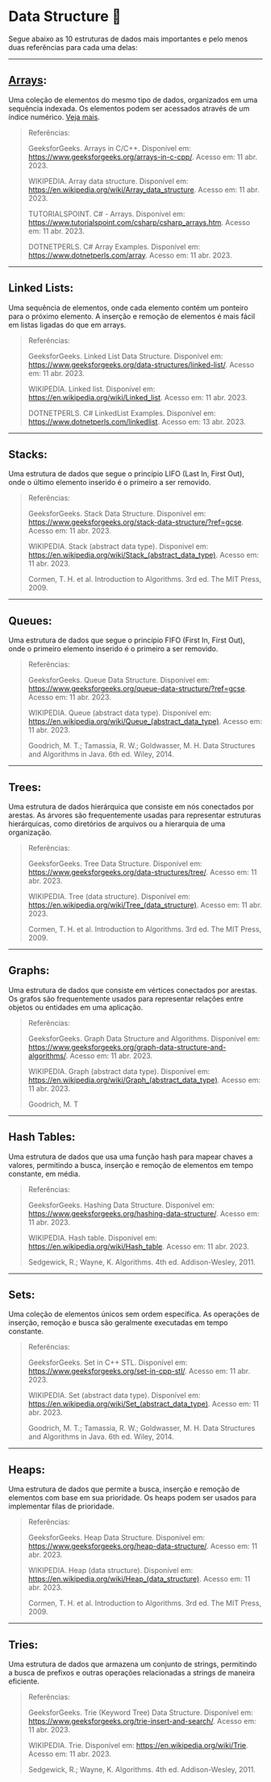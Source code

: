 # Data Structure 🎲

Segue abaixo as 10 estruturas de dados mais importantes e pelo menos duas referências para cada uma delas:

---

## [Arrays](https://github.com/romulodeoliveira/Data-Structure/tree/main/code/01-Arrays):

Uma coleção de elementos do mesmo tipo de dados, organizados em uma sequência indexada. Os elementos podem ser acessados através de um índice numérico. [Veja mais](https://github.com/romulodeoliveira/Data-Structure/tree/main/code/01-Arrays).

> Referências:
>
> GeeksforGeeks. Arrays in C/C++. Disponível em: https://www.geeksforgeeks.org/arrays-in-c-cpp/. Acesso em: 11 abr. 2023.
>
> WIKIPEDIA. Array data structure. Disponível em: https://en.wikipedia.org/wiki/Array_data_structure. Acesso em: 11 abr. 2023.
>
> TUTORIALSPOINT. C# - Arrays. Disponível em: https://www.tutorialspoint.com/csharp/csharp_arrays.htm. Acesso em: 11 abr. 2023.
>
> DOTNETPERLS. C# Array Examples. Disponível em: https://www.dotnetperls.com/array. Acesso em: 11 abr. 2023.

---

## Linked Lists:

Uma sequência de elementos, onde cada elemento contém um ponteiro para o próximo elemento. A inserção e remoção de elementos é mais fácil em listas ligadas do que em arrays.

> Referências:
>
> GeeksforGeeks. Linked List Data Structure. Disponível em: https://www.geeksforgeeks.org/data-structures/linked-list/. Acesso em: 11 abr. 2023.
>
> WIKIPEDIA. Linked list. Disponível em: https://en.wikipedia.org/wiki/Linked_list. Acesso em: 11 abr. 2023.
>
> DOTNETPERLS. C# LinkedList Examples. Disponível em: https://www.dotnetperls.com/linkedlist. Acesso em: 13 abr. 2023.

---

## Stacks:

Uma estrutura de dados que segue o princípio LIFO (Last In, First Out), onde o último elemento inserido é o primeiro a ser removido.

> Referências:
>
> GeeksforGeeks. Stack Data Structure. Disponível em: https://www.geeksforgeeks.org/stack-data-structure/?ref=gcse. Acesso em: 11 abr. 2023.
>
> WIKIPEDIA. Stack (abstract data type). Disponível em: https://en.wikipedia.org/wiki/Stack_(abstract_data_type). Acesso em: 11 abr. 2023.
>
> Cormen, T. H. et al. Introduction to Algorithms. 3rd ed. The MIT Press, 2009.

---

## Queues:

Uma estrutura de dados que segue o princípio FIFO (First In, First Out), onde o primeiro elemento inserido é o primeiro a ser removido.

> Referências:
>
> GeeksforGeeks. Queue Data Structure. Disponível em: https://www.geeksforgeeks.org/queue-data-structure/?ref=gcse. Acesso em: 11 abr. 2023.
>
> WIKIPEDIA. Queue (abstract data type). Disponível em: https://en.wikipedia.org/wiki/Queue_(abstract_data_type). Acesso em: 11 abr. 2023.
>
> Goodrich, M. T.; Tamassia, R. W.; Goldwasser, M. H. Data Structures and Algorithms in Java. 6th ed. Wiley, 2014.

---

## Trees:

Uma estrutura de dados hierárquica que consiste em nós conectados por arestas. As árvores são frequentemente usadas para representar estruturas hierárquicas, como diretórios de arquivos ou a hierarquia de uma organização.

> Referências:
>
> GeeksforGeeks. Tree Data Structure. Disponível em: https://www.geeksforgeeks.org/data-structures/tree/. Acesso em: 11 abr. 2023.
>
> WIKIPEDIA. Tree (data structure). Disponível em: https://en.wikipedia.org/wiki/Tree_(data_structure). Acesso em: 11 abr. 2023.
>
> Cormen, T. H. et al. Introduction to Algorithms. 3rd ed. The MIT Press, 2009.

---

## Graphs:

Uma estrutura de dados que consiste em vértices conectados por arestas. Os grafos são frequentemente usados para representar relações entre objetos ou entidades em uma aplicação.

> Referências:
>
> GeeksforGeeks. Graph Data Structure and Algorithms. Disponível em: https://www.geeksforgeeks.org/graph-data-structure-and-algorithms/. Acesso em: 11 abr. 2023.
>
> WIKIPEDIA. Graph (abstract data type). Disponível em: https://en.wikipedia.org/wiki/Graph_(abstract_data_type). Acesso em: 11 abr. 2023.
>
> Goodrich, M. T

---

## Hash Tables:

Uma estrutura de dados que usa uma função hash para mapear chaves a valores, permitindo a busca, inserção e remoção de elementos em tempo constante, em média.

> Referências:
>
> GeeksforGeeks. Hashing Data Structure. Disponível em: https://www.geeksforgeeks.org/hashing-data-structure/. Acesso em: 11 abr. 2023.
>
> WIKIPEDIA. Hash table. Disponível em: https://en.wikipedia.org/wiki/Hash_table. Acesso em: 11 abr. 2023.
>
> Sedgewick, R.; Wayne, K. Algorithms. 4th ed. Addison-Wesley, 2011.

---

## Sets:

Uma coleção de elementos únicos sem ordem específica. As operações de inserção, remoção e busca são geralmente executadas em tempo constante.

> Referências:
>
> GeeksforGeeks. Set in C++ STL. Disponível em: https://www.geeksforgeeks.org/set-in-cpp-stl/. Acesso em: 11 abr. 2023.
>
> WIKIPEDIA. Set (abstract data type). Disponível em: https://en.wikipedia.org/wiki/Set_(abstract_data_type). Acesso em: 11 abr. 2023.
>
> Goodrich, M. T.; Tamassia, R. W.; Goldwasser, M. H. Data Structures and Algorithms in Java. 6th ed. Wiley, 2014.

---

## Heaps:

Uma estrutura de dados que permite a busca, inserção e remoção de elementos com base em sua prioridade. Os heaps podem ser usados para implementar filas de prioridade.

> Referências:
>
> GeeksforGeeks. Heap Data Structure. Disponível em: https://www.geeksforgeeks.org/heap-data-structure/. Acesso em: 11 abr. 2023.
>
> WIKIPEDIA. Heap (data structure). Disponível em: https://en.wikipedia.org/wiki/Heap_(data_structure). Acesso em: 11 abr. 2023.
>
> Cormen, T. H. et al. Introduction to Algorithms. 3rd ed. The MIT Press, 2009.

---

## Tries:

Uma estrutura de dados que armazena um conjunto de strings, permitindo a busca de prefixos e outras operações relacionadas a strings de maneira eficiente.

> Referências:
>
> GeeksforGeeks. Trie (Keyword Tree) Data Structure. Disponível em: https://www.geeksforgeeks.org/trie-insert-and-search/. Acesso em: 11 abr. 2023.
>
> WIKIPEDIA. Trie. Disponível em: https://en.wikipedia.org/wiki/Trie. Acesso em: 11 abr. 2023.
>
> Sedgewick, R.; Wayne, K. Algorithms. 4th ed. Addison-Wesley, 2011.
